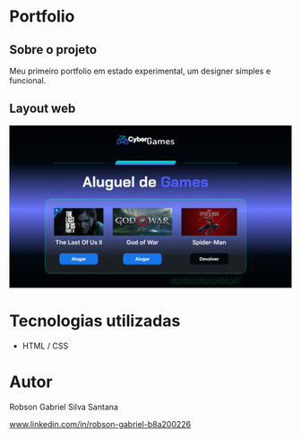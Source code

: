 # Portfolio


## Sobre o projeto

Meu primeiro portfolio em estado experimental, um designer simples e funcional.
## Layout web

![Web 1](https://github.com/Cyber-L4b/cyberGamer/blob/main/img/Layout.png)

# Tecnologias utilizadas
- HTML / CSS


# Autor

Robson Gabriel Silva Santana

www.linkedin.com/in/robson-gabriel-b8a200226


